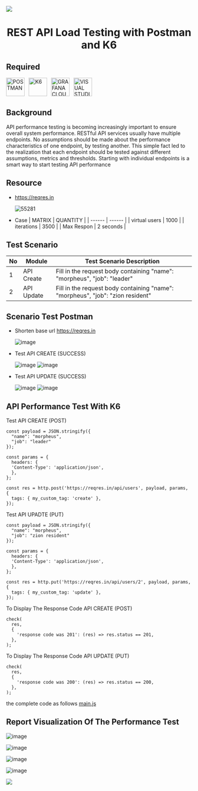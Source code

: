 ![](https://i.imgur.com/waxVImv.png)

<h1 align="center">REST API Load Testing with Postman and K6</h1>

## Required

<a href="https://www.postman.com/downloads/"><img src="https://upload.wikimedia.org/wikipedia/commons/c/c2/Postman_%28software%29.png" alt="POSTMAN" height="50"></a>&ensp;
<a href="https://k6.io/"><img src="https://upload.wikimedia.org/wikipedia/commons/thumb/e/ef/K6-logo.svg/1058px-K6-logo.svg.png" alt="K6" height="50"></a>&ensp;
<a href="https://grafana.com/products/cloud/k6/?src=k6io"><img src="https://upload.wikimedia.org/wikipedia/commons/thumb/a/a1/Grafana_logo.svg/1200px-Grafana_logo.svg.png" alt="GRAFANA CLOUD" height="50"></a>&ensp;
<a href="https://code.visualstudio.com/download"><img src="https://www.shanebart.com/wp-content/uploads/2019/05/5k4h36j3h4j.png" alt="VISUAL STUDIO CODE" height="50"></a>

## Background

API performance testing is becoming increasingly important to ensure overall system performance. RESTful API services usually have multiple endpoints. No assumptions should be made about the performance characteristics of one endpoint, by testing another. This simple fact led to the realization that each endpoint should be tested against different assumptions, metrics and thresholds. Starting with individual endpoints is a smart way to start testing API performance

## Resource

- https://reqres.in

  ![55281](https://github.com/SyrMtng/REST-API-Load-Testing-with-Postman-and-K6/assets/114982520/1b030547-65b9-4d60-889b-9e4a39fd3f3c)

- Case
  | MATRIX | QUANTITY |
  | ------ | ------ |
  | virtual users | 1000 |
  | iterations | 3500 |
  | Max Respon | 2 seconds |

## Test Scenario

  | No | Module | Test Scenario Description |
  | ------ | ------ | ------ |
  | 1 | API Create | Fill in the request body containing "name": "morpheus", "job": "leader" |
  | 2 | API Update | Fill in the request body containing "name": "morpheus", "job": "zion resident" |

## Scenario Test Postman

- Shorten base url https://reqres.in

  ![image](https://github.com/SyrMtng/REST-API-Load-Testing-with-Postman-and-K6/assets/114982520/e8b33bcc-4da5-4dc3-b4ab-19907ca291ac)

- Test API CREATE (SUCCESS)
  
  ![image](https://github.com/SyrMtng/REST-API-Load-Testing-with-Postman-and-K6/assets/114982520/fa24f350-50ba-44cc-a884-ce9f7476093d)
  ![image](https://github.com/SyrMtng/REST-API-Load-Testing-with-Postman-and-K6/assets/114982520/460a05da-b90e-495f-9b2f-c77064e077f7)
  
- Test API UPDATE (SUCCESS)

  ![image](https://github.com/SyrMtng/REST-API-Load-Testing-with-Postman-and-K6/assets/114982520/de34e133-8976-491e-9666-71e34adde7ae)
  ![image](https://github.com/SyrMtng/REST-API-Load-Testing-with-Postman-and-K6/assets/114982520/d8ba75e1-b2bf-4f27-84a0-572972581333)

## API Performance Test With K6

Test API CREATE (POST)

```
const payload = JSON.stringify({
  "name": "morpheus",
  "job": "leader"
});

const params = {
  headers: {
  'Content-Type': 'application/json',
  },
};

const res = http.post('https://reqres.in/api/users', payload, params, {
  tags: { my_custom_tag: 'create' },
});
```

Test API UPADTE (PUT)

```
const payload = JSON.stringify({
  "name": "morpheus",
  "job": "zion resident"
});

const params = {
  headers: {
  'Content-Type': 'application/json',
  },
};

const res = http.put('https://reqres.in/api/users/2', payload, params, {
  tags: { my_custom_tag: 'update' },
});
```

To Display The Response Code API CREATE (POST)

```
check(
  res,
  {
    'response code was 201': (res) => res.status == 201,
  },
);
```

To Display The Response Code API UPDATE (PUT)

```
check(
  res,
  {
    'response code was 200': (res) => res.status == 200,
  },
);
```

the complete code as follows <a href="https://github.com/SyrMtng/REST-API-Load-Testing-with-Postman-and-K6/blob/main/main.js">main.js</a>

## Report Visualization Of The Performance Test

![image](https://github.com/SyrMtng/REST-API-Load-Testing-with-Postman-and-K6/assets/114982520/a9aff6c9-4a9f-4551-b13b-728ce8071a82)

![image](https://github.com/SyrMtng/REST-API-Load-Testing-with-Postman-and-K6/assets/114982520/21485b04-3948-4a70-893a-e6e85c3fd067)

![image](https://github.com/SyrMtng/REST-API-Load-Testing-with-Postman-and-K6/assets/114982520/566fec69-3c70-4031-b9bb-57e487a874d5)

![image](https://github.com/SyrMtng/REST-API-Load-Testing-with-Postman-and-K6/assets/114982520/20b8118b-88c1-445b-91c5-bfda485a5d45)

![](https://i.imgur.com/waxVImv.png)
